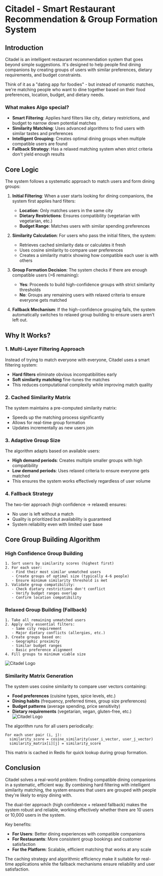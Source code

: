 # Citadel - Smart Restaurant Recommendation & Group Formation System

## Introduction

Citadel is an intelligent restaurant recommendation system that goes beyond simple suggestions. It's designed to help people find dining companions by creating groups of users with similar preferences, dietary requirements, and budget constraints.

Think of it as a "dating app for foodies" - but instead of romantic matches, we're matching people who want to dine together based on their food preferences, location, budget, and dietary needs.

### What makes Algo special?
- **Smart Filtering**: Applies hard filters like city, dietary restrictions, and budget to narrow down potential matches
- **Similarity Matching**: Uses advanced algorithms to find users with similar tastes and preferences
- **Intelligent Grouping**: Creates optimal dining groups when multiple compatible users are found
- **Fallback Strategy**: Has a relaxed matching system when strict criteria don't yield enough results


## Core Logic

The system follows a systematic approach to match users and form dining groups:

1. **Initial Filtering**: When a user starts looking for dining companions, the system first applies hard filters:
   - **Location**: Only matches users in the same city
   - **Dietary Restrictions**: Ensures compatibility (vegetarian with vegetarian, etc.)
   - **Budget Range**: Matches users with similar spending preferences

2. **Similarity Calculation**: For users who pass the initial filters, the system:
   - Retrieves cached similarity data or calculates it fresh
   - Uses cosine similarity to compare user preferences
   - Creates a similarity matrix showing how compatible each user is with others

3. **Group Formation Decision**: The system checks if there are enough compatible users (>6 remaining):
   - **Yes**: Proceeds to build high-confidence groups with strict similarity thresholds
   - **No**: Groups any remaining users with relaxed criteria to ensure everyone gets matched

4. **Fallback Mechanism**: If the high-confidence grouping fails, the system automatically switches to relaxed group building to ensure users aren't left out.

## Why It Works?

### 1. **Multi-Layer Filtering Approach**
Instead of trying to match everyone with everyone, Citadel uses a smart filtering system:
- **Hard filters** eliminate obvious incompatibilities early
- **Soft similarity matching** fine-tunes the matches
- This reduces computational complexity while improving match quality

### 2. **Cached Similarity Matrix**
The system maintains a pre-computed similarity matrix:
- Speeds up the matching process significantly
- Allows for real-time group formation
- Updates incrementally as new users join

### 3. **Adaptive Group Size**
The algorithm adapts based on available users:
- **High demand periods**: Creates multiple smaller groups with high compatibility
- **Low demand periods**: Uses relaxed criteria to ensure everyone gets matched
- This ensures the system works effectively regardless of user volume

### 4. **Fallback Strategy**
The two-tier approach (high confidence → relaxed) ensures:
- No user is left without a match
- Quality is prioritized but availability is guaranteed
- System reliability even with limited user base

## Core Group Building Algorithm

### High Confidence Group Building

```
1. Sort users by similarity scores (highest first)
2. For each user:
   - Find their most similar unmatched users
   - Create groups of optimal size (typically 4-6 people)
   - Ensure minimum similarity threshold is met
3. Validate group compatibility:
   - Check dietary restrictions don't conflict
   - Verify budget ranges overlap
   - Confirm location compatibility
```

### Relaxed Group Building (Fallback)

```
1. Take all remaining unmatched users
2. Apply only essential filters:
   - Same city requirement
   - Major dietary conflicts (allergies, etc.)
3. Create groups based on:
   - Geographic proximity
   - Similar budget ranges
   - Basic preference alignment
4. Fill groups to minimum viable size
```

![Citadel Logo](/flows/GroupBuilderAlgo.png)

### Similarity Matrix Generation

The system uses cosine similarity to compare user vectors containing:
- **Food preferences** (cuisine types, spice levels, etc.)
- **Dining habits** (frequency, preferred times, group size preferences)
- **Budget patterns** (average spending, price sensitivity)
- **Dietary requirements** (vegetarian, vegan, gluten-free, etc.)
![Citadel Logo](/flows/similarityMap.png)

The algorithm runs for all users periodically:
```
For each user pair (i, j):
  similarity_score = cosine_similarity(user_i_vector, user_j_vector)
  similarity_matrix[i][j] = similarity_score
```

This matrix is cached in Redis for quick lookup during group formation.

## Conclusion

Citadel solves a real-world problem: finding compatible dining companions in a systematic, efficient way. By combining hard filtering with intelligent similarity matching, the system ensures that users are grouped with people they're likely to enjoy dining with.

The dual-tier approach (high confidence + relaxed fallback) makes the system robust and reliable, working effectively whether there are 10 users or 10,000 users in the system.

Key benefits:
- **For Users**: Better dining experiences with compatible companions
- **For Restaurants**: More consistent group bookings and customer satisfaction
- **For the Platform**: Scalable, efficient matching that works at any scale

The caching strategy and algorithmic efficiency make it suitable for real-time applications while the fallback mechanisms ensure reliability and user satisfaction.
